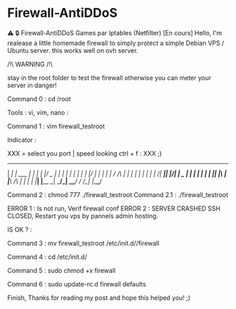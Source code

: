 # Firewall-AntiDDoS
⚠️ 🔒 Firewall-AntiDDoS Games par Iptables (Netfilter) [En cours]
Hello, I'm realease a little homemade firewall to simply protect a simple Debian VPS / Ubuntu server.
this works well on ovh server.

/!\ WARNING /!\

stay in the root folder to test the firewall otherwise you can meter your server in danger!

Command 0 : cd /root

Tools : vi, vim, nano :

Command 1 : vim firewall_testroot

Indicator : 

XXX = select you port | speed looking ctrl + f : XXX ;)

______ ___________ _____ _    _  ___  _     _ 
|  ___|_   _| ___ |  ___| |  | |/ _ \| |   | |
| |_    | | | |_/ | |__ | |  | / /_\ | |   | |
|  _|   | | |    /|  __|| |/\| |  _  | |   | |
| |    _| |_| |\ \| |___\  /\  | | | | |___| |____
\_|    \___/\_| \_\____/ \/  \/\_| |_\_____\_____/



Command 2 : chmod 777 ./firewall_testroot
Command 2.1 : ./firewall_testroot

ERROR 1 : Is not run, Verif firewall conf
ERROR 2 : SERVER CRASHED SSH CLOSED, Restart you vps by pannels admin hosting.

IS OK ? :

Command 3 : mv firewall_testroot /etc/init.d//firewall

Command 4 : cd /etc/init.d/

Command 5 : sudo chmod +x firewall

Command 6 : sudo update-rc.d firewall defaults

Finish, Thanks for reading my post and hope this helped you! ;)
